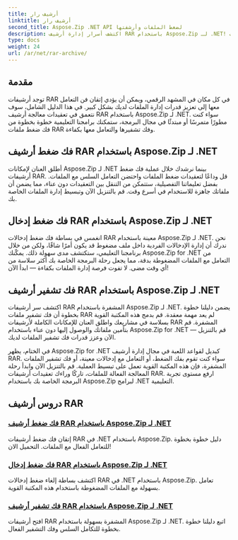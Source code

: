 ```yaml
---
title: أرشيف رار
linktitle: أرشيف رار
second_title: Aspose.Zip .NET API لضغط الملفات وأرشفتها
description: اكتشف أسرار إدارة أرشيف RAR باستخدام Aspose.Zip لـ .NET! قم بفك ضغط الملفات المضغوطة وفك تشفيرها والتعامل معها بسهولة. قم بالتنزيل الآن للتعامل بكفاءة مع الملفات.
type: docs
weight: 24
url: /ar/net/rar-archive/
---
```


## مقدمة

توجد أرشيفات RAR في كل مكان في المشهد الرقمي، ويمكن أن يؤدي إتقان فن التعامل معها إلى تعزيز قدرات إدارة الملفات لديك بشكل كبير. في هذا الدليل الشامل، سوف نتعمق في تعقيدات معالجة أرشيف RAR باستخدام Aspose.Zip لـ .NET. سواء كنت مطورًا متمرسًا أو مبتدئًا في مجال البرمجة، ستمكنك برامجنا التعليمية خطوة بخطوة من فك ضغط ملفات RAR وفك تشفيرها والتعامل معها بكفاءة.

## فك ضغط أرشيف RAR باستخدام Aspose.Zip لـ .NET
أطلق العنان لإمكانات Aspose.Zip لـ .NET بينما نرشدك خلال عملية فك ضغط أرشيفات RAR. قل وداعًا لتعقيدات ضغط الملفات واحتضن التعامل السلس مع الملفات. بفضل تعليماتنا التفصيلية، ستتمكن من التنقل بين التعقيدات دون عناء، مما يضمن أن ملفاتك جاهزة للاستخدام في أسرع وقت. قم بالتنزيل الآن وتبسيط إدارة الملفات الخاصة بك.

## فك ضغط إدخال RAR باستخدام Aspose.Zip لـ .NET
انغمس في بساطة فك ضغط إدخالات RAR معينة باستخدام Aspose.Zip لـ .NET. نحن ندرك أن إدارة الإدخالات الفردية داخل ملف مضغوط قد يكون أمرًا شاقًا، ولكن من خلال برنامجنا التعليمي، ستكتشف مدى سهولة ذلك. يمكّنك Aspose.Zip for .NET من التعامل مع الملفات المضغوطة بدقة، مما يجعل رحلة البرمجة الخاصة بك أكثر سلاسة من أي وقت مضى. لا تفوت فرصة إدارة الملفات بكفاءة — ابدأ الآن!

## فك تشفير أرشيف RAR باستخدام Aspose.Zip لـ .NET
اكتشف سر أرشيفات RAR المشفرة باستخدام Aspose.Zip لـ .NET. يضمن دليلنا خطوة بخطوة أن فك تشفير ملفات RAR لم يعد مهمة معقدة. قم بدمج هذه المكتبة القوية بسلاسة في مشاريعك واطلق العنان للإمكانات الكاملة لأرشيفات RAR المشفرة. قم بتأمين ملفاتك والوصول إليها دون عناء باستخدام Aspose.Zip for .NET — قم بالتنزيل الآن وعزز قدرات فك تشفير الملفات لديك.

في الختام، يظهر Aspose.Zip for .NET كبديل لقواعد اللعبة في مجال إدارة أرشيف RAR. سواء كنت تقوم بفك الضغط، أو التعامل مع إدخالات معينة، أو فك تشفير الملفات المشفرة، فإن هذه المكتبة القوية تعمل على تبسيط العملية. قم بالتنزيل الآن وابدأ رحلة المعالجة الفعالة للملفات، تاركًا وراءك تعقيدات أرشيفات RAR. ارفع مستوى تجربة البرمجة الخاصة بك باستخدام Aspose.Zip لبرامج .NET التعليمية.
## دروس أرشيف RAR
### [فك ضغط أرشيف RAR باستخدام Aspose.Zip لـ .NET](./decompress-rar-archive/)
إتقان فك ضغط أرشيفات RAR في .NET باستخدام Aspose.Zip. دليل خطوة بخطوة للتعامل الفعال مع الملفات. التحميل الان!
### [فك ضغط إدخال RAR باستخدام Aspose.Zip لـ .NET](./decompress-rar-entry/)
اكتشف بساطة إلغاء ضغط إدخالات RAR في .NET باستخدام Aspose.Zip. تعامل بسهولة مع الملفات المضغوطة باستخدام هذه المكتبة القوية.
### [فك تشفير أرشيف RAR باستخدام Aspose.Zip لـ .NET](./decrypt-rar-archive/)
افتح أرشيفات RAR المشفرة بسهولة باستخدام Aspose.Zip لـ .NET. اتبع دليلنا خطوة بخطوة للتكامل السلس وفك التشفير الفعال.
